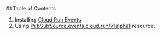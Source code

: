 ##Table of Contents

1. Installing [Cloud Run Events](./install/README.md)
1. Using [PubSubSource.events.cloud.run/v1alpha1](./pubsubsource/README.md)
   resource.
